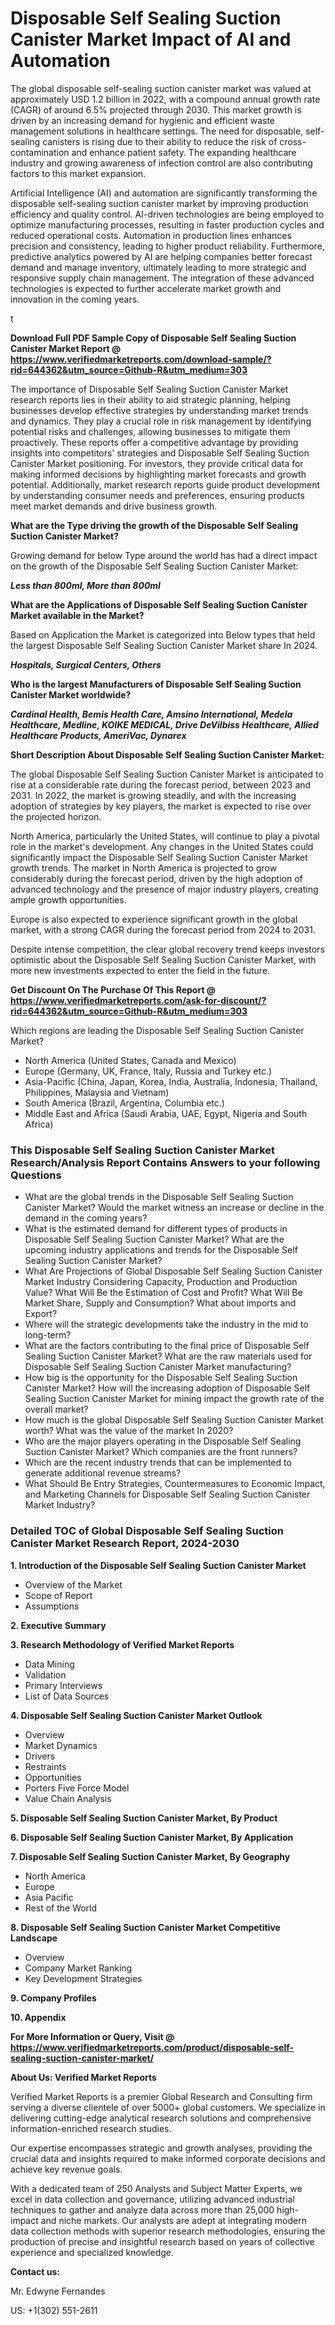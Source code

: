 <meta name="title" content="Global Disposable Self Sealing Suction Canister Market Impact of AI and Automation"><meta name="description" content="The global disposable self-sealing suction canister market was valued at approximately USD 1.2 billion in 2022, with a compound annual growth rate (CAGR) of around 6.5"><meta name="title" content="Disposable Self Sealing Suction Canister Market Size, Share, Scope, Trends, Growth, Opportunities, Analysis, Forecast"><h1>Disposable Self Sealing Suction Canister Market Impact of AI and Automation</h1><p>The global disposable self-sealing suction canister market was valued at approximately USD 1.2 billion in 2022, with a compound annual growth rate (CAGR) of around 6.5% projected through 2030. This market growth is driven by an increasing demand for hygienic and efficient waste management solutions in healthcare settings. The need for disposable, self-sealing canisters is rising due to their ability to reduce the risk of cross-contamination and enhance patient safety. The expanding healthcare industry and growing awareness of infection control are also contributing factors to this market expansion.</p><p>Artificial Intelligence (AI) and automation are significantly transforming the disposable self-sealing suction canister market by improving production efficiency and quality control. AI-driven technologies are being employed to optimize manufacturing processes, resulting in faster production cycles and reduced operational costs. Automation in production lines enhances precision and consistency, leading to higher product reliability. Furthermore, predictive analytics powered by AI are helping companies better forecast demand and manage inventory, ultimately leading to more strategic and responsive supply chain management. The integration of these advanced technologies is expected to further accelerate market growth and innovation in the coming years.</p>t</p><p id="" class=""><strong>Download Full PDF Sample Copy of Disposable Self Sealing Suction Canister Market Report @ <a href="https://www.verifiedmarketreports.com/download-sample/?rid=644362&utm_source=Github-R&utm_medium=303" target="_blank">https://www.verifiedmarketreports.com/download-sample/?rid=644362&utm_source=Github-R&utm_medium=303</a></strong></p><p>The importance of&nbsp;Disposable Self Sealing Suction Canister Market research reports lies in their ability to aid strategic planning, helping businesses develop effective strategies by understanding market trends and dynamics. They play a crucial role in risk management by identifying potential risks and challenges, allowing businesses to mitigate them proactively. These reports offer a competitive advantage by providing insights into competitors' strategies and Disposable Self Sealing Suction Canister Market positioning. For investors, they provide critical data for making informed decisions by highlighting market forecasts and growth potential. Additionally, market research reports guide product development by understanding consumer needs and preferences, ensuring products meet market demands and drive business growth.</p><p><strong>What are the&nbsp;Type driving the growth of the Disposable Self Sealing Suction Canister Market?</strong></p><p id="" class="">Growing demand for below Type around the world has had a direct impact on the growth of the Disposable Self Sealing Suction Canister Market:</p><em><strong>Less than 800ml, More than 800ml</strong></em></p><strong>What are the&nbsp;Applications&nbsp;of Disposable Self Sealing Suction Canister Market available in the Market?</strong></p><p id="" class="">Based on Application the Market is categorized into Below types that held the largest Disposable Self Sealing Suction Canister Market share In 2024.</p><em><strong>Hospitals, Surgical Centers, Others</strong></em></p><strong>Who is the largest Manufacturers of Disposable Self Sealing Suction Canister Market worldwide?</strong></p><p><em><strong>Cardinal Health, Bemis Health Care, Amsino International, Medela Healthcare, Medline, KOIKE MEDICAL, Drive DeVilbiss Healthcare, Allied Healthcare Products, AmeriVac, Dynarex</strong></em></p><p id="" class=""><strong>Short Description About Disposable Self Sealing Suction Canister Market:</strong></p><p>The global Disposable Self Sealing Suction Canister Market is anticipated to rise at a considerable rate during the forecast period, between 2023 and 2031. In 2022, the market is growing steadily, and with the increasing adoption of strategies by key players, the market is expected to rise over the projected horizon.</p><p>North America, particularly the United States, will continue to play a pivotal role in the market's development. Any changes in the United States could significantly impact the Disposable Self Sealing Suction Canister Market growth trends. The market in North America is projected to grow considerably during the forecast period, driven by the high adoption of advanced technology and the presence of major industry players, creating ample growth opportunities.</p><p>Europe is also expected to experience significant growth in the global market, with a strong CAGR during the forecast period from 2024 to 2031.</p><p>Despite intense competition, the clear global recovery trend keeps investors optimistic about the Disposable Self Sealing Suction Canister Market, with more new investments expected to enter the field in the future.</p><p id="" class=""><strong>Get Discount On The Purchase Of This Report @ <a href="https://www.verifiedmarketreports.com/ask-for-discount/?rid=644362&utm_source=Github-R&utm_medium=303" target="_blank">https://www.verifiedmarketreports.com/ask-for-discount/?rid=644362&utm_source=Github-R&utm_medium=303</a></strong></p>Which regions are leading the Disposable Self Sealing Suction Canister Market?</p><ul><li>North America (United States, Canada and Mexico)</li><li>Europe (Germany, UK, France, Italy, Russia and Turkey etc.)</li><li>Asia-Pacific (China, Japan, Korea, India, Australia, Indonesia, Thailand, Philippines, Malaysia and Vietnam)</li><li>South America (Brazil, Argentina, Columbia etc.)</li><li>Middle East and Africa (Saudi Arabia, UAE, Egypt, Nigeria and South Africa)</li></ul><h3 id="" class="">This Disposable Self Sealing Suction Canister Market Research/Analysis Report Contains Answers to your following Questions</h3><ul><li>What are the global trends in the Disposable Self Sealing Suction Canister Market? Would the market witness an increase or decline in the demand in the coming years?</li><li>What is the estimated demand for different types of products in Disposable Self Sealing Suction Canister Market? What are the upcoming industry applications and trends for the Disposable Self Sealing Suction Canister Market?</li><li>What Are Projections of Global Disposable Self Sealing Suction Canister Market Industry Considering Capacity, Production and Production Value? What Will Be the Estimation of Cost and Profit? What Will Be Market Share, Supply and Consumption? What about imports and Export?</li><li>Where will the strategic developments take the industry in the mid to long-term?</li><li>What are the factors contributing to the final price of Disposable Self Sealing Suction Canister Market? What are the raw materials used for Disposable Self Sealing Suction Canister Market manufacturing?</li><li>How big is the opportunity for the Disposable Self Sealing Suction Canister Market? How will the increasing adoption of Disposable Self Sealing Suction Canister Market for mining impact the growth rate of the overall market?</li><li>How much is the global Disposable Self Sealing Suction Canister Market worth? What was the value of the market In 2020?</li><li>Who are the major players operating in the Disposable Self Sealing Suction Canister Market? Which companies are the front runners?</li><li>Which are the recent industry trends that can be implemented to generate additional revenue streams?</li><li>What Should Be Entry Strategies, Countermeasures to Economic Impact, and Marketing Channels for Disposable Self Sealing Suction Canister Market Industry?</li></ul><h3 id="" class="">Detailed TOC of Global Disposable Self Sealing Suction Canister Market Research Report, 2024-2030</h3><p id="" class=""><strong>1. Introduction of the Disposable Self Sealing Suction Canister Market</strong></p><ul><li>Overview of the Market</li><li>Scope of Report</li><li>Assumptions</li></ul><p id="" class=""><strong>2. Executive Summary</strong></p><p id="" class=""><strong>3. Research Methodology of Verified Market Reports</strong></p><ul><li>Data Mining</li><li>Validation</li><li>Primary Interviews</li><li>List of Data Sources</li></ul><p id="" class=""><strong>4. Disposable Self Sealing Suction Canister Market Outlook</strong></p><ul><li>Overview</li><li>Market Dynamics</li><li>Drivers</li><li>Restraints</li><li>Opportunities</li><li>Porters Five Force Model</li><li>Value Chain Analysis</li></ul><p id="" class=""><strong>5. Disposable Self Sealing Suction Canister Market, By Product</strong></p><p id="" class=""><strong>6. Disposable Self Sealing Suction Canister Market, By Application</strong></p><p id="" class=""><strong>7. Disposable Self Sealing Suction Canister Market, By Geography</strong></p><ul><li>North America</li><li>Europe</li><li>Asia Pacific</li><li>Rest of the World</li></ul><p id="" class=""><strong>8. Disposable Self Sealing Suction Canister Market Competitive Landscape</strong></p><ul><li>Overview</li><li>Company Market Ranking</li><li>Key Development Strategies</li></ul><p id="" class=""><strong>9. Company Profiles</strong></p><p id="" class=""><strong>10. Appendix</strong></p><p id="" class=""><strong>For More Information or Query, Visit @ <a href="https://www.verifiedmarketreports.com/product/disposable-self-sealing-suction-canister-market/" target="_blank">https://www.verifiedmarketreports.com/product/disposable-self-sealing-suction-canister-market/</a></strong></p><p id="" class=""><strong>About Us: Verified Market Reports</strong></p><p id="" class="">Verified Market Reports is a premier Global Research and Consulting firm serving a diverse clientele of over 5000+ global customers. We specialize in delivering cutting-edge analytical research solutions and comprehensive information-enriched research studies.</p><p id="" class="">Our expertise encompasses strategic and growth analyses, providing the crucial data and insights required to make informed corporate decisions and achieve key revenue goals.</p><p id="" class="">With a dedicated team of 250 Analysts and Subject Matter Experts, we excel in data collection and governance, utilizing advanced industrial techniques to gather and analyze data across more than 25,000 high-impact and niche markets. Our analysts are adept at integrating modern data collection methods with superior research methodologies, ensuring the production of precise and insightful research based on years of collective experience and specialized knowledge.</p><p id="" class=""><strong>Contact us:</strong></p><p id="" class="">Mr. Edwyne Fernandes</p><p id="" class="">US: +1(302) 551-2611</p>